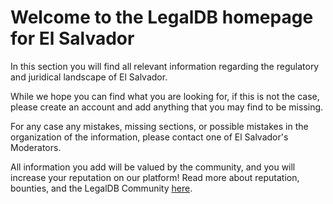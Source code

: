 <!-- TITLE: El Salvador -->
<!-- SUBTITLE: Welcome to the legalDB home of El Salvador -->

# Welcome to the LegalDB homepage for El Salvador

In this section you will find all relevant information regarding the regulatory and juridical landscape of El Salvador.

While we hope you can find what you are looking for, if this is not the case, please create an account and add anything that you may find to be missing.

For any case any mistakes, missing sections, or possible mistakes in the organization of the information, please contact one of El Salvador's Moderators.

All information you add will be valued by the community, and you will increase your reputation on our platform! Read more about reputation, bounties, and the LegalDB Community [here](http://legaldb.herokuapp.com/legaldb/community).
